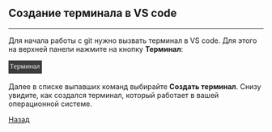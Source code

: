 ## Создание терминала в VS code
---
Для начала работы с git нужно вызвать терминал в VS code. 
Для этого на верхней панели нажмите на кнопку **Терминал**:

![](./assets/terminal%20button.png)

Далее в списке выпавших команд выбирайте **Создать терминал**. Снизу увидите, как создался терминал, который работает в вашей операционной системе.

[Назад](./readme.md)